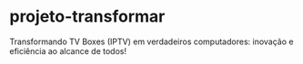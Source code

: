 # projeto-transformar
Transformando TV Boxes (IPTV) em verdadeiros computadores: inovação e eficiência ao alcance de todos!
